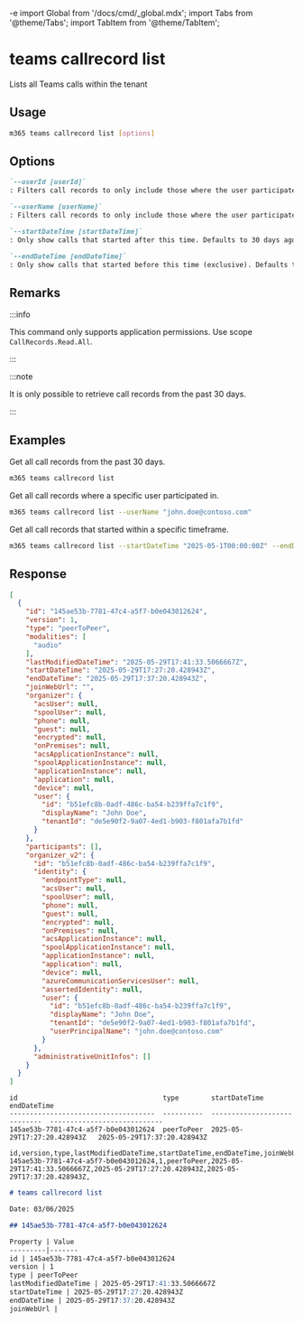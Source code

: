 -e <!-- DISCLAIMER: All secrets, passwords, and sensitive values in this document are examples only and not real credentials. -->
import Global from '/docs/cmd/_global.mdx';
import Tabs from '@theme/Tabs';
import TabItem from '@theme/TabItem';

# teams callrecord list

Lists all Teams calls within the tenant

## Usage

```sh
m365 teams callrecord list [options]
```

## Options

```md definition-list
`--userId [userId]`
: Filters call records to only include those where the user participated. Use the Entra user ID of the user. Specify either `userId` or `userName` but not both.

`--userName [userName]`
: Filters call records to only include those where the user participated. Use the UPN of the user. Specify either `userId` or `userName` but not both.

`--startDateTime [startDateTime]`
: Only show calls that started after this time. Defaults to 30 days ago.

`--endDateTime [endDateTime]`
: Only show calls that started before this time (exclusive). Defaults to now.
```

<Global />

## Remarks

:::info

This command only supports application permissions. Use scope `CallRecords.Read.All`.

:::

:::note

It is only possible to retrieve call records from the past 30 days.

:::

## Examples

Get all call records from the past 30 days.

```sh
m365 teams callrecord list
```

Get all call records where a specific user participated in.

```sh
m365 teams callrecord list --userName "john.doe@contoso.com"
```

Get all call records that started within a specific timeframe.

```sh
m365 teams callrecord list --startDateTime "2025-05-1T00:00:00Z" --endDateTime "2025-05-14T00:00:00Z"
```

## Response

<Tabs>
  <TabItem value="JSON">

  ```json
  [
    {
      "id": "145ae53b-7781-47c4-a5f7-b0e043012624",
      "version": 1,
      "type": "peerToPeer",
      "modalities": [
        "audio"
      ],
      "lastModifiedDateTime": "2025-05-29T17:41:33.5066667Z",
      "startDateTime": "2025-05-29T17:27:20.428943Z",
      "endDateTime": "2025-05-29T17:37:20.428943Z",
      "joinWebUrl": "",
      "organizer": {
        "acsUser": null,
        "spoolUser": null,
        "phone": null,
        "guest": null,
        "encrypted": null,
        "onPremises": null,
        "acsApplicationInstance": null,
        "spoolApplicationInstance": null,
        "applicationInstance": null,
        "application": null,
        "device": null,
        "user": {
          "id": "b51efc8b-0adf-486c-ba54-b239ffa7c1f9",
          "displayName": "John Doe",
          "tenantId": "de5e90f2-9a07-4ed1-b903-f801afa7b1fd"
        }
      },
      "participants": [],
      "organizer_v2": {
        "id": "b51efc8b-0adf-486c-ba54-b239ffa7c1f9",
        "identity": {
          "endpointType": null,
          "acsUser": null,
          "spoolUser": null,
          "phone": null,
          "guest": null,
          "encrypted": null,
          "onPremises": null,
          "acsApplicationInstance": null,
          "spoolApplicationInstance": null,
          "applicationInstance": null,
          "application": null,
          "device": null,
          "azureCommunicationServicesUser": null,
          "assertedIdentity": null,
          "user": {
            "id": "b51efc8b-0adf-486c-ba54-b239ffa7c1f9",
            "displayName": "John Doe",
            "tenantId": "de5e90f2-9a07-4ed1-b903-f801afa7b1fd",
            "userPrincipalName": "john.doe@contoso.com"
          }
        },
        "administrativeUnitInfos": []
      }
    }
  ]
  ```

  </TabItem>
  <TabItem value="Text">

  ```text
  id                                    type        startDateTime                 endDateTime
  ------------------------------------  ----------  ----------------------------  ----------------------------
  145ae53b-7781-47c4-a5f7-b0e043012624  peerToPeer  2025-05-29T17:27:20.428943Z   2025-05-29T17:37:20.428943Z
  ```

  </TabItem>
  <TabItem value="CSV">

  ```csv
  id,version,type,lastModifiedDateTime,startDateTime,endDateTime,joinWebUrl
  145ae53b-7781-47c4-a5f7-b0e043012624,1,peerToPeer,2025-05-29T17:41:33.5066667Z,2025-05-29T17:27:20.428943Z,2025-05-29T17:37:20.428943Z,
  ```

  </TabItem>
  <TabItem value="Markdown">

  ```md
  # teams callrecord list

  Date: 03/06/2025

  ## 145ae53b-7781-47c4-a5f7-b0e043012624

  Property | Value
  ---------|-------
  id | 145ae53b-7781-47c4-a5f7-b0e043012624
  version | 1
  type | peerToPeer
  lastModifiedDateTime | 2025-05-29T17:41:33.5066667Z
  startDateTime | 2025-05-29T17:27:20.428943Z
  endDateTime | 2025-05-29T17:37:20.428943Z
  joinWebUrl |
  ```

  </TabItem>
</Tabs>
